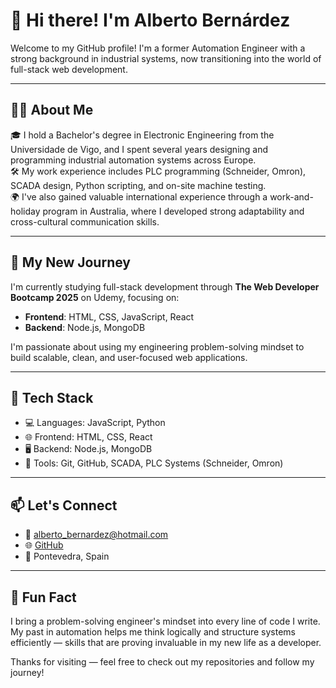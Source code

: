 # 👋 Hi there! I'm Alberto Bernárdez

Welcome to my GitHub profile! I'm a former Automation Engineer with a strong background in industrial systems, now transitioning into the world of full-stack web development.

---

## 👨‍💻 About Me

🎓 I hold a Bachelor's degree in Electronic Engineering from the Universidade de Vigo, and I spent several years designing and programming industrial automation systems across Europe.  
🛠️ My work experience includes PLC programming (Schneider, Omron), SCADA design, Python scripting, and on-site machine testing.  
🌍 I've also gained valuable international experience through a work-and-holiday program in Australia, where I developed strong adaptability and cross-cultural communication skills.  

---

## 🚀 My New Journey

I'm currently studying full-stack development through **The Web Developer Bootcamp 2025** on Udemy, focusing on:

- **Frontend**: HTML, CSS, JavaScript, React  
- **Backend**: Node.js, MongoDB  

I'm passionate about using my engineering problem-solving mindset to build scalable, clean, and user-focused web applications.

---

## 🧰 Tech Stack

- 💻 Languages: JavaScript, Python  
- 🌐 Frontend: HTML, CSS, React  
- 🖥️ Backend: Node.js, MongoDB  
- 🧠 Tools: Git, GitHub, SCADA, PLC Systems (Schneider, Omron)  

---

## 📫 Let's Connect

- 📧 alberto_bernardez@hotmail.com  
- 🌐 [GitHub](https://github.com/bertovarian)  
- 📍 Pontevedra, Spain

---

## 🧩 Fun Fact

I bring a problem-solving engineer's mindset into every line of code I write. My past in automation helps me think logically and structure systems efficiently — skills that are proving invaluable in my new life as a developer.

Thanks for visiting — feel free to check out my repositories and follow my journey!
